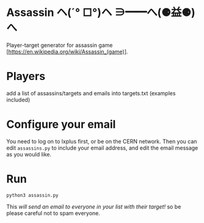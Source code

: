 # Assassin ヘ(´° □°)ヘ  ∋━━へ(⚈益⚈)へ
Player-target generator for assassin game [https://en.wikipedia.org/wiki/Assassin_(game)]. 

# Players

add a list of assassins/targets and emails into targets.txt (examples included)

# Configure your email

You need to log on to lxplus first, or be on the CERN network. Then you can edit `assassins.py` to
include your email address, and edit the email message as you would like.

# Run
`python3 assassin.py `

This *will send an email to everyone in your list with their target!* so be please careful not to spam everyone.
